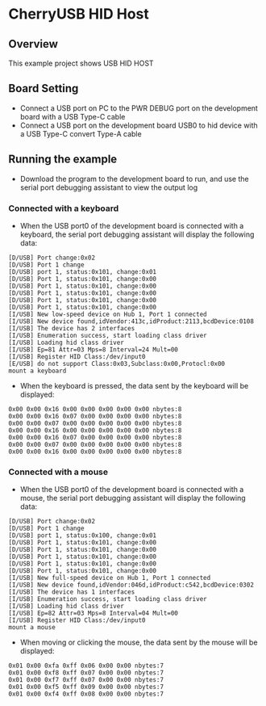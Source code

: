# CherryUSB HID Host

## Overview

This  example project shows USB HID HOST

## Board Setting

- Connect a USB port on PC to the PWR DEBUG port on the development board with a USB Type-C cable
- Connect a USB port on the development board USB0 to hid device with a USB Type-C convert Type-A cable

## Running the example

- Download the program to the development board to run, and use the serial port debugging assistant to view the output log

### Connected with a keyboard
- When the USB port0 of the development board is connected with a keyboard, the serial port debugging assistant will display the following data:
```
[D/USB] Port change:0x02
[D/USB] Port 1 change
[D/USB] port 1, status:0x101, change:0x01
[D/USB] Port 1, status:0x101, change:0x00
[D/USB] Port 1, status:0x101, change:0x00
[D/USB] Port 1, status:0x101, change:0x00
[D/USB] Port 1, status:0x101, change:0x00
[D/USB] Port 1, status:0x101, change:0x00
[I/USB] New low-speed device on Hub 1, Port 1 connected
[I/USB] New device found,idVendor:413c,idProduct:2113,bcdDevice:0108
[I/USB] The device has 2 interfaces
[I/USB] Enumeration success, start loading class driver
[I/USB] Loading hid class driver
[I/USB] Ep=81 Attr=03 Mps=8 Interval=24 Mult=00
[I/USB] Register HID Class:/dev/input0
[E/USB] do not support Class:0x03,Subclass:0x00,Protocl:0x00
mount a keyboard
```
- When the keyboard is pressed, the data sent by the keyboard will be displayed:
```console
0x00 0x00 0x16 0x00 0x00 0x00 0x00 0x00 nbytes:8
0x00 0x00 0x16 0x07 0x00 0x00 0x00 0x00 nbytes:8
0x00 0x00 0x07 0x00 0x00 0x00 0x00 0x00 nbytes:8
0x00 0x00 0x16 0x00 0x00 0x00 0x00 0x00 nbytes:8
0x00 0x00 0x16 0x07 0x00 0x00 0x00 0x00 nbytes:8
0x00 0x00 0x07 0x00 0x00 0x00 0x00 0x00 nbytes:8
0x00 0x00 0x16 0x00 0x00 0x00 0x00 0x00 nbytes:8
```

### Connected with a mouse
- When the USB port0 of the development board is connected with a mouse, the serial port debugging assistant will display the following data:
```
[D/USB] Port change:0x02
[D/USB] Port 1 change
[D/USB] port 1, status:0x100, change:0x01
[D/USB] Port 1, status:0x101, change:0x00
[D/USB] Port 1, status:0x101, change:0x00
[D/USB] Port 1, status:0x101, change:0x00
[D/USB] Port 1, status:0x101, change:0x00
[D/USB] Port 1, status:0x101, change:0x00
[I/USB] New full-speed device on Hub 1, Port 1 connected
[I/USB] New device found,idVendor:046d,idProduct:c542,bcdDevice:0302
[I/USB] The device has 1 interfaces
[I/USB] Enumeration success, start loading class driver
[I/USB] Loading hid class driver
[I/USB] Ep=82 Attr=03 Mps=8 Interval=04 Mult=00
[I/USB] Register HID Class:/dev/input0
mount a mouse
```
- When moving or clicking the mouse, the data sent by the mouse will be displayed:
```console
0x01 0x00 0xfa 0xff 0x06 0x00 0x00 nbytes:7
0x01 0x00 0xf8 0xff 0x07 0x00 0x00 nbytes:7
0x01 0x00 0xf7 0xff 0x07 0x00 0x00 nbytes:7
0x01 0x00 0xf5 0xff 0x09 0x00 0x00 nbytes:7
0x01 0x00 0xf4 0xff 0x08 0x00 0x00 nbytes:7
```


